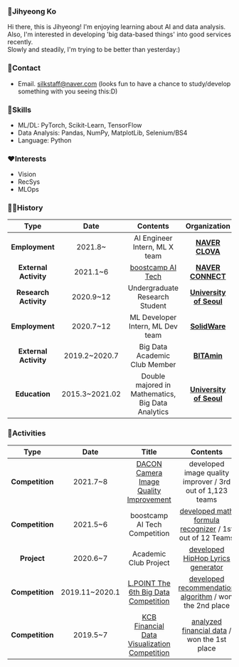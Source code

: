 ### 🤗Jihyeong Ko
Hi there, this is Jihyeong! I'm enjoying learning about AI and data analysis.  
Also, I'm interested in developing 'big data-based things' into good services recently.  
Slowly and steadily, I'm trying to be better than yesterday:)

### 👀Contact
- Email. silkstaff@naver.com (looks fun to have a chance to study/develop something with you seeing this:D)

### 🤖Skills
* ML/DL: PyTorch, Scikit-Learn, TensorFlow
* Data Analysis: Pandas, NumPy, MatplotLib, Selenium/BS4
* Language: Python

### ❤Interests
* Vision
* RecSys
* MLOps

### 🏃‍♀️History

| **Type** | **Date** | **Contents** | **Organization** |
|:--------:|:--------:|:--------:|:--------:|
| **Employment** | 2021.8~ | AI Engineer Intern, ML X team | **[NAVER CLOVA](https://clova.ai/ko)** |
| **External Activity** | 2021.1~6 | [boostcamp AI Tech](https://boostcamp.connect.or.kr/) | **[NAVER CONNECT](https://www.connect.or.kr/)** |
| **Research Activity** | 2020.9~12 | Undergraduate Research Student | **[University of Seoul](http://www.uos.ac.kr/intro.htm)** |
| **Employment** | 2020.7~12 | ML Developer Intern, ML Dev team | **[SolidWare](https://davincilabs.ai/ko)** |
| **External Activity** | 2019.2~2020.7 | Big Data Academic Club Member | **[BITAmin](https://cafe.naver.com/bitamin123)** |
| **Education** | 2015.3~2021.02  | Double majored in Mathematics, Big Data Analytics | **[University of Seoul](http://www.uos.ac.kr/intro.htm)** |


### 🤡Activities
| **Type** | **Date** | **Title** |**Contents** | **Host** |
|:--------:|:--------:|:--------:|:--------:|:--------:|
| **Competition** | 2021.7~8 | [DACON Camera Image Quality Improvement](https://dacon.io/competitions/official/235746/overview/description) | developed image quality improver / 3rd out of 1,123 teams | **LG AI Research** |
| **Competition** | 2021.5~6 | boostcamp AI Tech Competition | [developed math formula recognizer](https://github.com/bcaitech1/p4-fr-sorry-math-but-love-you) / 1st out of 12 Teams | **NAVER CONNECT** |
| **Project** | 2020.6~7 | Academic Club Project | [developed HipHop Lyrics generator](https://github.com/iloveslowfood/Text2Hip) | **BITAmin** |
| **Competition** | 2019.11~2020.1 | [L.POINT The 6th Big Data Competition](https://competition.lpoint.com/front/Guideline.tran) | [developed recommendation algorithm](https://github.com/iloveslowfood/6thLPOINTBigdataCompetition) / won the 2nd place  | **Lotte Members** | 
| **Competition** | 2019.5~7 | [KCB Financial Data Visualization Competition](https://dacon.io/competitions/official/82407/overview) | [analyzed financial data](https://github.com/iloveslowfood/8thKCBFinanceDataVisualization) / won the 1st place | **KCB, Dacon** |
